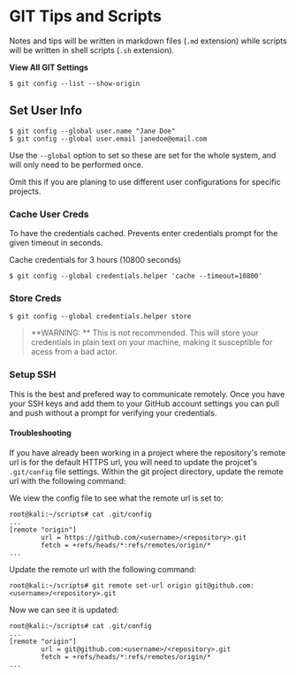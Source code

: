 # GIT Tips and Scripts

Notes and tips will be written in markdown files (`.md` extension) while scripts will be written in shell scripts (`.sh` extension).


**View All GIT Settings**

```shell
$ git config --list --show-origin
```

## Set User Info
```shell
$ git config --global user.name "Jane Doe"
$ git config --global user.email janedoe@email.com
```

Use the `--global` option to set so these are set for the whole system, and will only need to be performed once.

Omit this if you are planing to use different user configurations for specific projects.

### Cache User Creds
To have the credentials cached. Prevents enter credentials prompt for the given timeout in seconds. 

Cache credentials for 3 hours (10800 seconds)
```shell
$ git config --global credentials.helper 'cache --timeout=10800'
```

### Store Creds
```shell
$ git config --global credentials.helper store
```
> **WARNING: ** This is not recommended. This will store your credentials in plain text on your machine, making it susceptible for acess from a bad actor.

### Setup SSH
This is the best and prefered way to communicate remotely.
Once you have your SSH keys and add them to your GitHub account settings you can pull and push without a prompt for verifying your credentials.

#### Troubleshooting
If you have already been working in a project where the repository's remote url is for the default
HTTPS url, you will need to update the projcet's `.git/config` file settings.
Within the git project directory, update the remote url with the following command:

We view the config file to see what the remote url is set to:
```shell
root@kali:~/scripts# cat .git/config 
...
[remote "origin"]
        url = https://github.com/<username>/<repository>.git
        fetch = +refs/heads/*:refs/remotes/origin/*
...
```

Update the remote url with the following command:
```
root@kali:~/scripts# git remote set-url origin git@github.com:<username>/<repository>.git
```

Now we can see it is updated:
```
root@kali:~/scripts# cat .git/config 
...
[remote "origin"]
        url = git@github.com:<username>/<repository>.git
        fetch = +refs/heads/*:refs/remotes/origin/*
...
```
